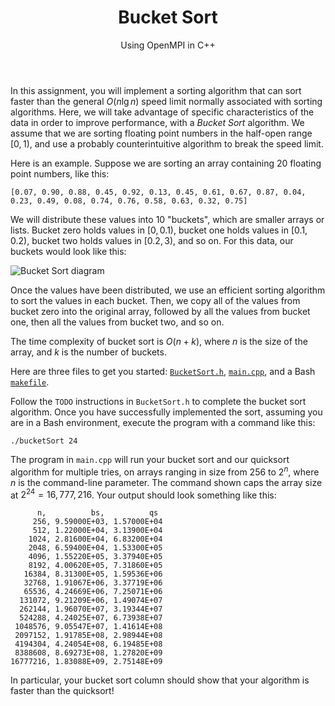 ﻿---
layout: post
title: Bucket Sort
subtitle: Using OpenMPI in C++
tags: [OpenMPI,C++]
comments: false
---


In this assignment, you will implement a sorting algorithm that can sort faster than the general $O\left(n \lg n\right)$ speed limit normally associated with sorting algorithms. Here, we will take advantage of specific characteristics of the data in order to improve performance, with a *Bucket Sort* algorithm. We assume that we are sorting floating point numbers in the half-open range $\left[0, 1\right)$, and use a probably counterintuitive algorithm to break the speed limit.


Here is an example. Suppose we are sorting an array containing 20 floating point numbers, like this:


```
[0.07, 0.90, 0.88, 0.45, 0.92, 0.13, 0.45, 0.61, 0.67, 0.87, 0.04, 0.23, 0.49, 0.08, 0.74, 0.76, 0.58, 0.63, 0.32, 0.75]
```


We will distribute these values into 10 "buckets", which are smaller arrays or lists. Bucket zero holds values in $\left[0, 0.1\right)$, bucket one holds values in $\left[0.1, 0.2\right)$, bucket two holds values in $\left[0.2, 3\right)$, and so on. For this data, our buckets would look like this:


![Bucket Sort diagram](https://i.imgur.com/7kLfq3T.png)


Once the values have been distributed, we use an efficient sorting algorithm to sort the values in each bucket. Then, we copy all of the values from bucket zero into the original array, followed by all the values from bucket one, then all the values from bucket two, and so on.


The time complexity of bucket sort is $O\left(n + k\right)$, where $n$ is the size of the array, and $k$ is the number of buckets.


Here are three files to get you started: [`BucketSort.h`](../assets/code/bucket-sort-single/BucketSort.h), [`main.cpp`](../assets/code/bucket-sort-single/main.cpp), and a Bash [`makefile`](../assets/code/bucket-sort-single/makefile). 


Follow the `TODO` instructions in `BucketSort.h` to complete the bucket sort algorithm. Once you have successfully implemented the sort, assuming you are in a Bash environment, execute the program with a command like this:


```
./bucketSort 24
```


The program in `main.cpp` will run your bucket sort and our quicksort algorithm for multiple tries, on arrays ranging in size from 256 to $2^n$, where $n$ is the command-line parameter. The command shown caps the array size at $2^{24} = 16,777,216$. Your output should look something like this:


```
      n,          bs,          qs
     256, 9.59000E+03, 1.57000E+04
     512, 1.22000E+04, 3.13900E+04
    1024, 2.81600E+04, 6.83200E+04
    2048, 6.59400E+04, 1.53300E+05
    4096, 1.55220E+05, 3.37940E+05
    8192, 4.00620E+05, 7.31860E+05
   16384, 8.31300E+05, 1.59536E+06
   32768, 1.91067E+06, 3.37719E+06
   65536, 4.24669E+06, 7.25071E+06
  131072, 9.21209E+06, 1.49074E+07
  262144, 1.96070E+07, 3.19344E+07
  524288, 4.24025E+07, 6.73938E+07
 1048576, 9.05547E+07, 1.41614E+08
 2097152, 1.91785E+08, 2.98944E+08
 4194304, 4.24054E+08, 6.19485E+08
 8388608, 8.69273E+08, 1.27820E+09
16777216, 1.83088E+09, 2.75148E+09
```


In particular, your bucket sort column should show that your algorithm is faster than the quicksort!